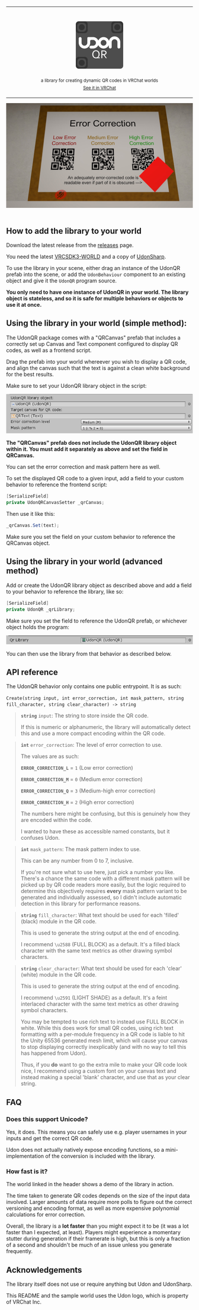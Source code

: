 ***

<h1 align="center">
<sub>
    <img src=".github/assets/udon-qr.svg" height="128">
</sub>
</h1>
<p align="center">
<sup>
a library for creating dynamic QR codes in VRChat worlds
</sup>
<br>
<sup>
    <a href="https://vrchat.com/home/world/wrld_c098235d-591e-4580-9a36-4fc09db61a24">See it in VRChat</a>
</sup>
</p>

***

<img src=".github/assets/sample.jpg">
<br>
<br>

## How to add the library to your world

Download the latest release from the [releases](https://github.com/Gorialis/vrchat-udon-qr/releases) page.

You need the latest [VRCSDK3-WORLD](https://vrchat.com/home/download) and a copy of [UdonSharp](https://github.com/MerlinVR/UdonSharp/releases).

To use the library in your scene, either drag an instance of the UdonQR prefab into the scene, or add the `UdonBehaviour` component to an existing object and give it the `UdonQR` program source.

**You only need to have one instance of UdonQR in your world. The library object is stateless, and so it is safe for multiple behaviors or objects to use it at once.**


## Using the library in your world (simple method):

The UdonQR package comes with a "QRCanvas" prefab that includes a correctly set up Canvas and Text component configured to display QR codes, as well as a frontend script.

Drag the prefab into your world whereever you wish to display a QR code, and align the canvas such that the text is against a clean white background for the best results.

Make sure to set your UdonQR library object in the script:

<img src=".github/assets/set_instance_1.png">

**The "QRCanvas" prefab does not include the UdonQR library object within it. You must add it separately as above and set the field in QRCanvas.**

You can set the error correction and mask pattern here as well.

To set the displayed QR code to a given input, add a field to your custom behavior to reference the frontend script:

```csharp
[SerializeField]
private UdonQRCanvasSetter _qrCanvas;
```

Then use it like this:

```csharp
_qrCanvas.Set(text);
```

Make sure you set the field on your custom behavior to reference the QRCanvas object.

## Using the library in your world (advanced method)

Add or create the UdonQR library object as described above and add a field to your behavior to reference the library, like so:

```csharp
[SerializeField]
private UdonQR _qrLibrary;
```

Make sure you set the field to reference the UdonQR prefab, or whichever object holds the program:

<img src=".github/assets/set_instance_2.png">

You can then use the library from that behavior as described below.

## API reference

The UdonQR behavior only contains one public entrypoint. It is as such:

`Create(string input, int error_correction, int mask_pattern, string fill_character, string clear_character) -> string`

> **`string`** `input`: The string to store inside the QR code.
>
> If this is numeric or alphanumeric, the library will automatically detect this and use a more compact encoding within the QR code.

> **`int`** `error_correction`: The level of error correction to use.
>
> The values are as such:
>
> **`ERROR_CORRECTION_L`** = `1`  (Low error correction)
>
> **`ERROR_CORRECTION_M`** = `0`  (Medium error correction)
>
> **`ERROR_CORRECTION_Q`** = `3`  (Medium-high error correction)
>
> **`ERROR_CORRECTION_H`** = `2`  (High error correction)
>
> The numbers here might be confusing, but this is genuinely how they are encoded within the code.
>
> I wanted to have these as accessible named constants, but it confuses Udon.

> **`int`** `mask_pattern`: The mask pattern index to use.
>
> This can be any number from 0 to 7, inclusive.
>
> If you're not sure what to use here, just pick a number you like. There's a chance the same code with a different mask pattern will be picked up by QR code readers more easily, but the logic required to determine this objectively requires **every** mask pattern variant to be generated and individually assessed, so I didn't include automatic detection in this library for performance reasons.

> **`string`** `fill_character`: What text should be used for each 'filled' (black) module in the QR code.
>
> This is used to generate the string output at the end of encoding.
>
> I recommend `\u2588` (FULL BLOCK) as a default. It's a filled black character with the same text metrics as other drawing symbol characters.

> **`string`** `clear_character`: What text should be used for each 'clear' (white) module in the QR code.
>
> This is used to generate the string output at the end of encoding.
>
> I recommend `\u2591` (LIGHT SHADE) as a default. It's a feint interlaced character with the same text metrics as other drawing symbol characters.
>
> You may be tempted to use rich text to instead use FULL BLOCK in white. While this does work for small QR codes, using rich text formatting with a per-module frequency in a QR code is liable to hit the Unity 65536 generated mesh limit, which will cause your canvas to stop displaying correctly inexplicably (and with no way to tell this has happened from Udon).
>
> Thus, if you **do** want to go the extra mile to make your QR code look nice, I recommend using a custom font on your canvas text and instead making a special 'blank' character, and use that as your clear string.

## FAQ


### Does this support Unicode?

Yes, it does. This means you can safely use e.g. player usernames in your inputs and get the correct QR code.

Udon does not actually natively expose encoding functions, so a mini-implementation of the conversion is included with the library.

### How fast is it?

The world linked in the header shows a demo of the library in action.

The time taken to generate QR codes depends on the size of the input data involved. Larger amounts of data require more polls to figure out the correct versioning and encoding format, as well as more expensive polynomial calculations for error correction.

Overall, the library is a **lot faster** than you might expect it to be (it was a lot faster than I expected, at least). Players might experience a momentary stutter during generation if their framerate is high, but this is only a fraction of a second and shouldn't be much of an issue unless you generate frequently.

## Acknowledgements

The library itself does not use or require anything but Udon and UdonSharp.

This README and the sample world uses the Udon logo, which is property of VRChat Inc.
